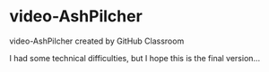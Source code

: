 # video-AshPilcher
video-AshPilcher created by GitHub Classroom

I had some technical difficulties, but I hope this is the final version...
